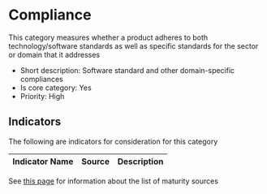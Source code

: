 # Compliance

This category measures whether a product adheres to both technology/software standards as 
well as specific standards for the sector or domain that it addresses

* Short description: Software standard and other domain-specific compliances
* Is core category: Yes
* Priority: High


## Indicators

The following are indicators for consideration for this category

| Indicator Name | Source | Description | 
| --- | --- | --- |


See [this page](sources.md) for information about the list of maturity sources